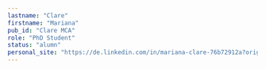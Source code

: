```yaml
---
lastname: "Clare"
firstname: "Mariana"
pub_id: "Clare MCA"
role: "PhD Student"
status: "alumn"
personal_site: "https://de.linkedin.com/in/mariana-clare-76b72912a?original_referer=https%3A%2F%2Fwww.google.com%2F"
---
```

